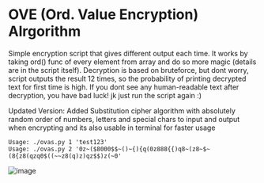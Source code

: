 # OVE (Ord. Value Encryption) Alrgorithm

Simple encryption script that gives different output each time. It works by taking ord() func of every element from array and do so more magic 
(details are in the script itself). Decryption is based on bruteforce, but dont worry, script outputs the result 12 times, so the probability of printing 
decrypted text for first time is high. If you dont see any human-readable text after decryption, you have bad luck! jk just run the script again :)

Updated Version: Added Substitution cipher algorithm with absolutely random order of numbers, letters and special chars to input and output when encrypting and its also usable in terminal for faster usage

```Usage: ./ovas.py 1 'test123'```<br />
```Usage: ./ovas.py 2 '0z~($8000$$~()~{){q(0z888{{)q8~(z8~$~(8{z8(qzq0$((~~z8(q)z)qz$$)z(~0'```

![image](https://user-images.githubusercontent.com/89078611/208327692-8c56ef7a-60c1-4ad1-9e0e-858d80214ba2.png)
